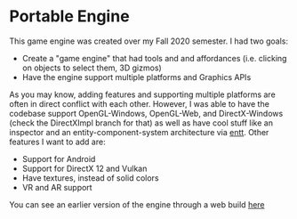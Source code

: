 # Portable Engine

This game engine was created over my Fall 2020 semester. I had two goals: 

- Create a "game engine" that had tools and and affordances (i.e. clicking on objects to select them, 3D gizmos)
- Have the engine support multiple platforms and Graphics APIs

As you may know, adding features and supporting multiple platforms are often in direct conflict with each other. However, I was able to have the codebase support OpenGL-Windows, OpenGL-Web, and DirectX-Windows (check the DirectXImpl branch for that) as well as have cool stuff like an inspector and an entity-component-system architecture via [entt](https://github.com/skypjack/entt).
Other features I want to add are:
- Support for Android
- Support for DirectX 12 and Vulkan
- Have textures, instead of solid colors
- VR and AR support

You can see an earlier version of the engine through a web build [here](https://people.rit.edu/cnk5777/EmscriptenDemo/)